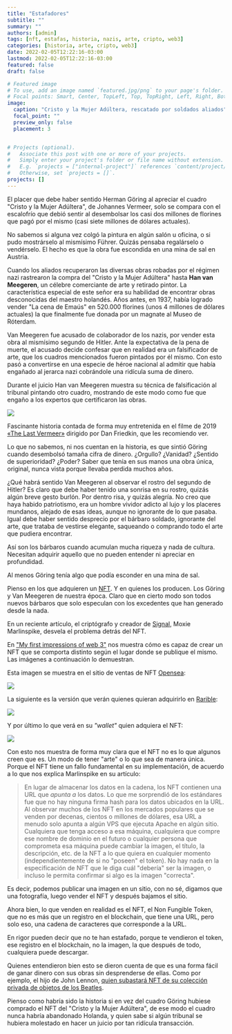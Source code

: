 ```yaml
---
title: "Estafadores"
subtitle: ""
summary: ""
authors: [admin]
tags: [nft, estafas, historia, nazis, arte, cripto, web3]
categories: [historia, arte, cripto, web3]
date: 2022-02-05T12:22:16-03:00
lastmod: 2022-02-05T12:22:16-03:00
featured: false
draft: false

# Featured image
# To use, add an image named `featured.jpg/png` to your page's folder.
# Focal points: Smart, Center, TopLeft, Top, TopRight, Left, Right, BottomLeft, Bottom, BottomRight.
image:
  caption: "Cristo y la Mujer Adúltera, rescatado por soldados aliados"
  focal_point: ""
  preview_only: false
  placement: 3


# Projects (optional).
#   Associate this post with one or more of your projects.
#   Simply enter your project's folder or file name without extension.
#   E.g. `projects = ["internal-project"]` references `content/project/deep-learning/index.md`.
#   Otherwise, set `projects = []`.
projects: []
---
```

El placer que debe haber sentido Herman Göring al apreciar el cuadro "Cristo y la Mujer Adúltera", de Johannes Vermeer, solo se compara con el escalofrío que debió sentir al desembolsar los casi dos millones de florines que pagó por el mismo (casi siete millones de dólares actuales).

No sabemos si alguna vez colgó la pintura en algún salón u oficina, o si pudo mostrárselo al mismísimo Führer. Quizás pensaba regalárselo o vendérselo. El hecho es que la obra fue escondida en una mina de sal en Austria.

Cuando los aliados recuperaron las diversas obras robadas por el régimen nazi rastrearon la compra del "Cristo y la Mujer Adúltera" hasta **Han van Meegeren**, un célebre comerciante de arte y retirado pintor. La característica especial de este señor era su habilidad de encontrar obras desconocidas del maestro holandés. Años antes, en 1937, había logrado vender "La cena de Emaús" en 520.000 florines (unos 4 millones de dólares actuales) la que finalmente fue donada por un magnate al Museo de Róterdam.

Van Meegeren fue acusado de colaborador de los nazis, por vender esta obra al mismísimo segundo de Hitler. Ante la expectativa de la pena de muerte, el acusado decide confesar que en realidad era un falsificador de arte, que los cuadros mencionados fueron pintados por él mismo. Con esto pasó a convertirse en una especie de héroe nacional al admitir que había engañado al jerarca nazi cobrándole una ridícula suma de dinero.

Durante el juicio Han van Meegeren muestra su técnica de falsificación al tribunal pintando otro cuadro, mostrando de este modo como fue que engaño a los expertos que certificaron las obras.

![](juicio.jpeg)

Fascinante historia contada de forma muy entretenida en el filme de 2019 [«The Last Vermeer»](https://www.imdb.com/title/tt8337320/) dirigido por Dan Friedkin, que les recomiendo ver.

Lo que no sabemos, ni nos cuentan en la historia, es que sintió Göring cuando desembolsó tamaña cifra de dinero. ¿Orgullo? ¿Vanidad? ¿Sentido de superioridad? ¿Poder? Saber que tenía en sus manos una obra única, original, nunca vista porque llevaba perdida muchos años.

¿Qué habrá sentido Van Meegeren al observar el rostro del segundo de Hitler? Es claro que debe haber tenido una sonrisa en su rostro, quizás algún breve gesto burlón. Por dentro risa, y quizás alegría. No creo que haya habido patriotismo, era un hombre vividor adicto al lujo y los placeres mundanos, alejado de esas ideas, aunque no ignorante de lo que pasaba. Igual debe haber sentido desprecio por el bárbaro soldado, ignorante del arte, que trataba de vestirse elegante, saqueando o comprando todo el arte que pudiera encontrar.

Así son los bárbaros cuando acumulan mucha riqueza y nada de cultura. Necesitan adquirir aquello que no pueden entender ni apreciar en profundidad.

Al menos Göring tenía algo que podía esconder en una mina de sal.

Pienso en los que adquieren un [NFT](https://es.wikipedia.org/wiki/Token_no_fungible). Y en quienes los producen. Los Göring y Van Meegeren de nuestra época. Claro que en cierto modo son todos nuevos bárbaros que solo especulan con los excedentes que han generado desde la nada.

En un reciente artículo, el criptógrafo y creador de [Signal](https://signalfoundation.org), Moxie Marlinspike, desvela el problema detrás del NFT.

En ["My first impressions of web 3"](https://moxie.org/2022/01/07/web3-first-impressions.html) nos muestra cómo es capaz de crear un NFT que se comporta distinto según el lugar donde se publique el mismo. Las imágenes a continuación lo demuestran.

Esta imagen se muestra en el sitio de ventas de NFT [Opensea](https://opensea.io):

![](nft-opensea.png)

La siguiente es la versión que verán quienes quieran adquirirlo en [Rarible](https://app-raribles.com):

![](nft-rarible.png)

Y por último lo que verá en su *"wallet"* quien adquiera el NFT:

![](nft-metamask.png)

Con esto nos muestra de forma muy clara que el NFT no es lo que algunos creen que es. Un modo de tener "arte" o lo que sea de manera única. Porque el NFT tiene un fallo fundamental en su implementación, de acuerdo a lo que nos explica Marlinspike en su artículo:

> En lugar de almacenar los datos en la cadena, los NFT contienen una URL que _apunta a_ los datos. Lo que me sorprendió de los estándares fue que no hay ninguna firma hash para los datos ubicados en la URL. Al observar muchos de los NFT en los mercados populares que se venden por decenas, cientos o millones de dólares, esa URL a menudo solo apunta a algún VPS que ejecuta Apache en algún sitio. Cualquiera que tenga acceso a esa máquina, cualquiera que compre ese nombre de dominio en el futuro o cualquier persona que comprometa esa máquina puede cambiar la imagen, el título, la descripción, etc. de la NFT a lo que quiera en cualquier momento (independientemente de si no "poseen" el token). No hay nada en la especificación de NFT que le diga cuál "debería" ser la imagen, o incluso le permita confirmar si algo es la imagen "correcta".


Es decir, podemos publicar una imagen en un sitio, con no sé, digamos que una fotografía, luego vender el NFT y después bajamos el sitio.

Ahora bien, lo que venden en realidad es el NFT, el Non Fungible Token, que no es más que un registro en el blockchain, que tiene una URL, pero solo eso, una cadena de caracteres que corresponde a la URL. 

En rigor pueden decir que no te han estafado, porque te vendieron el token, ese registro en el blockchain, no la imagen, la que después de todo, cualquiera puede descargar.

Quienes entendieron bien esto se dieron cuenta de que es una forma fácil de ganar dinero con sus obras sin desprenderse de ellas. Como por ejemplo, el hijo de John Lennon, [quien subastará NFT de su colección privada de objetos de los Beatles](https://www.elfinanciero.com.mx/espectaculos/2022/01/26/julian-hijo-de-john-lennon-subastara-nft-de-su-coleccion-personal-de-the-beatles/).

Pienso como habría sido la historia si en vez del cuadro Göring hubiese comprado el NFT del "Cristo y la Mujer Adúltera", de ese modo el cuadro nunca habría abandonado Holanda, y quien sabe si algún tribunal se hubiera molestado en hacer un juicio por tan ridícula transacción.